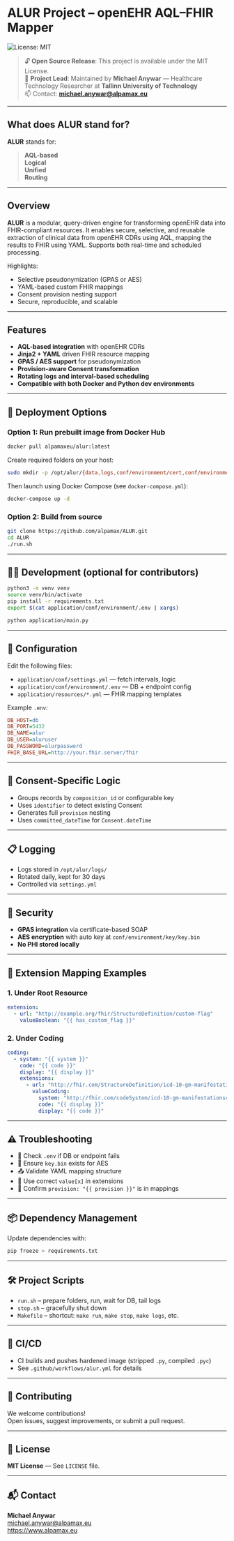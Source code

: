 # ALUR Project – openEHR AQL–FHIR Mapper  
![License: MIT](https://img.shields.io/badge/License-MIT-yellow.svg)

> 🔓 **Open Source Release**: This project is available under the MIT License.  
> 🧠 **Project Lead**: Maintained by **Michael Anywar** — Healthcare Technology Researcher at **Tallinn University of Technology**  
> 📫 Contact: **michael.anywar@alpamax.eu**

---

## What does ALUR stand for?

**ALUR** stands for:  
> **AQL-based**  
> **Logical**  
> **Unified**  
> **Routing**

---

## Overview

**ALUR** is a modular, query-driven engine for transforming openEHR data into FHIR-compliant resources. It enables secure, selective, and reusable extraction of clinical data from openEHR CDRs using AQL, mapping the results to FHIR using YAML. Supports both real-time and scheduled processing.

Highlights:
- Selective pseudonymization (GPAS or AES)
- YAML-based custom FHIR mappings
- Consent provision nesting support
- Secure, reproducible, and scalable

---

## Features

- **AQL-based integration** with openEHR CDRs  
- **Jinja2 + YAML** driven FHIR resource mapping  
- **GPAS / AES support** for pseudonymization  
- **Provision-aware Consent transformation**  
- **Rotating logs and interval-based scheduling**  
- **Compatible with both Docker and Python dev environments**

---

## 🚀 Deployment Options

### Option 1: Run prebuilt image from Docker Hub

```bash
docker pull alpamaxeu/alur:latest
```

Create required folders on your host:

```bash
sudo mkdir -p /opt/alur/{data,logs,conf/environment/cert,conf/environment/key,resources}
```

Then launch using Docker Compose (see `docker-compose.yml`):

```bash
docker-compose up -d
```

### Option 2: Build from source

```bash
git clone https://github.com/alpamax/ALUR.git
cd ALUR
./run.sh
```

---

## 🧑‍💻 Development (optional for contributors)

```bash
python3 -m venv venv
source venv/bin/activate
pip install -r requirements.txt
export $(cat application/conf/environment/.env | xargs)

python application/main.py
```

---

## 🔧 Configuration

Edit the following files:

- `application/conf/settings.yml` — fetch intervals, logic  
- `application/conf/environment/.env` — DB + endpoint config  
- `application/resources/*.yml` — FHIR mapping templates  

Example `.env`:

```ini
DB_HOST=db
DB_PORT=5432
DB_NAME=alur
DB_USER=aluruser
DB_PASSWORD=alurpassword
FHIR_BASE_URL=http://your.fhir.server/fhir
```

---

## 🧪 Consent-Specific Logic

- Groups records by `composition_id` or configurable key  
- Uses `identifier` to detect existing Consent  
- Generates full `provision` nesting  
- Uses `committed_dateTime` for `Consent.dateTime`

---

## 📋 Logging

- Logs stored in `/opt/alur/logs/`  
- Rotated daily, kept for 30 days  
- Controlled via `settings.yml`

---

## 🔐 Security

- **GPAS integration** via certificate-based SOAP  
- **AES encryption** with auto key at `conf/environment/key/key.bin`  
- **No PHI stored locally**

---

## 🧩 Extension Mapping Examples

### 1. Under Root Resource

```yaml
extension:
  - url: "http://example.org/fhir/StructureDefinition/custom-flag"
    valueBoolean: "{{ has_custom_flag }}"
```

### 2. Under Coding

```yaml
coding:
  - system: "{{ system }}"
    code: "{{ code }}"
    display: "{{ display }}"
    extensions:
      - url: "http://fhir.com/StructureDefinition/icd-10-gm-manifestations"
        valueCoding:
          system: "http://fhir.com/codeSystem/icd-10-gm-manifestationscoding"
          code: "{{ display }}"
          display: "{{ code }}"
```

---

## ⚠️ Troubleshooting

- 🔌 Check `.env` if DB or endpoint fails  
- 🔐 Ensure `key.bin` exists for AES  
- 📤 Validate YAML mapping structure  
- 🧩 Use correct `value[x]` in extensions  
- 🧪 Confirm `provision: "{{ provision }}"` is in mappings

---

## 📦 Dependency Management

Update dependencies with:

```bash
pip freeze > requirements.txt
```

---

## 🛠 Project Scripts

- `run.sh` – prepare folders, run, wait for DB, tail logs  
- `stop.sh` – gracefully shut down  
- `Makefile` – shortcut: `make run`, `make stop`, `make logs`, etc.  

---

## 🐙 CI/CD

- CI builds and pushes hardened image (stripped `.py`, compiled `.pyc`)  
- See `.github/workflows/alur.yml` for details

---

## 🤝 Contributing

We welcome contributions!  
Open issues, suggest improvements, or submit a pull request.

---

## 🧾 License

**MIT License** — See `LICENSE` file.

---

## 📬 Contact

**Michael Anywar**  
michael.anywar@alpamax.eu  
https://www.alpamax.eu
